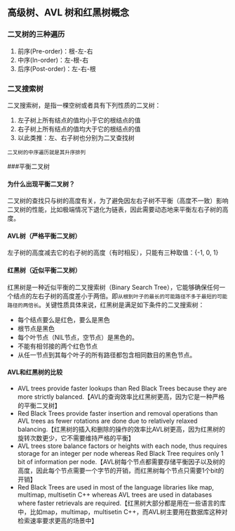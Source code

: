 ## 高级树、AVL 树和红黑树概念
### 二叉树的三种遍历
1. 前序(Pre-order)：根-左-右
2. 中序(In-order)：左-根-右
3. 后序(Post-order)：左-右-根

### 二叉搜索树
二叉搜索树，是指一棵空树或者具有下列性质的二叉树：
1. 左子树上所有结点的值均小于它的根结点的值
2. 右子树上所有结点的值均大于它的根结点的值
3. 以此类推：左、右子树也分别为二叉查找树

`二叉树的中序遍历就是其升序排列`

###平衡二叉树
#### 为什么出现平衡二叉树？
二叉树的查找只与树的高度有关，为了避免因左右子树不平衡（高度不一致）影响二叉树的性能，比如极端情况下退化为链表，因此需要动态地来平衡左右子树的高度。

#### AVL树（严格平衡二叉树）
左子树的高度减去它的右子树的高度（有时相反），只能有三种取值：{-1, 0, 1}

#### 红黑树（近似平衡二叉树）
红黑树是一种近似平衡的二叉搜索树（Binary Search Tree），它能够确保任何一个结点的左右子树的高度差小于两倍。即`从根到叶子的最长的可能路径不多于最短的可能路径的两倍长`。关键性质具体来说，红黑树是满足如下条件的二叉搜索树：
- 每个结点要么是红色，要么是黑色
- 根节点是黑色
- 每个叶节点（NIL节点，空节点）是黑色的。
- 不能有相邻接的两个红色节点
- 从任一节点到其每个叶子的所有路径都包含相同数目的黑色节点。

#### AVL和红黑树的比较
- AVL trees provide faster lookups than Red Black Trees because they are more strictly balanced.【AVL的查询效率比红黑树更高，因为它是一种严格的平衡二叉树】
- Red Black Trees provide faster insertion and removal operations than AVL trees as fewer rotations are done due to relatively relaxed balancing.【红黑树的插入和删除的操作的效率比AVL树更高，因为红黑树的旋转次数更少，它不需要维持严格的平衡】
- AVL trees store balance factors or heights with each node, thus requires storage for an integer per node whereas Red Black Tree requires only 1 bit of information per node.【AVL树每个节点都需要存储平衡因子以及树的高度，因此每个节点需要一个字节的开销，而红黑树每个节点只需要1个bit的开销】
- Red Black Trees are used in most of the language libraries like map, multimap, multisetin C++ whereas AVL trees are used in databases where faster retrievals are required.【红黑树大部分都是用在一些语言的库中，比如map，multimap，multisetin C++，而AVL树主要用在数据库这种对检索速率要求更高的场景中】